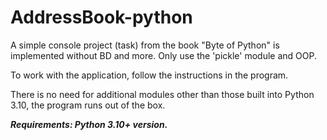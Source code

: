 # AddressBook-python
A simple console project (task) from the book "Byte of Python" is implemented without BD and more. Only use the 'pickle' module and OOP.

To work with the application, follow the instructions in the program.

There is no need for additional modules other than those built into Python 3.10, the program runs out of the box.

***Requirements: Python 3.10+ version.***
